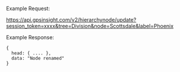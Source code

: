 Example Request:

https://api.gpsinsight.com/v2/hierarchynode/update?session_token=xxxx&tree=Division&node=Scottsdale&label=Phoenix

Example Response:

    {
      head: { .... },
      data: "Node renamed"
    }
